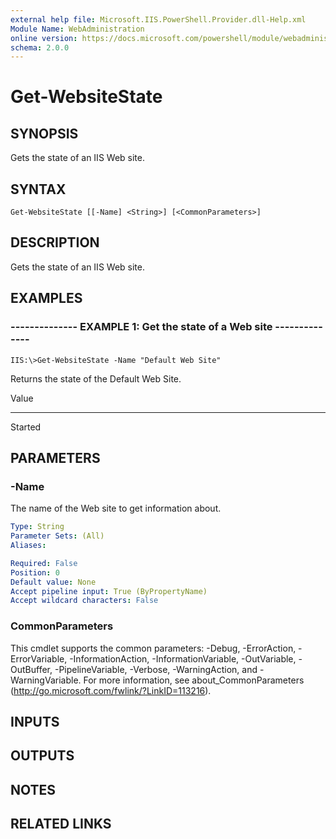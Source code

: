 ```yaml
---
external help file: Microsoft.IIS.PowerShell.Provider.dll-Help.xml
Module Name: WebAdministration
online version: https://docs.microsoft.com/powershell/module/webadministration/get-websitestate?view=windowsserver2012-ps&wt.mc_id=ps-gethelp
schema: 2.0.0
---
```


# Get-WebsiteState

## SYNOPSIS
Gets the state of an IIS Web site.

## SYNTAX

```
Get-WebsiteState [[-Name] <String>] [<CommonParameters>]
```

## DESCRIPTION
Gets the state of an IIS Web site.

## EXAMPLES

### -------------- EXAMPLE 1: Get the state of a Web site --------------
```
IIS:\>Get-WebsiteState -Name "Default Web Site"
```

Returns the state of the Default Web Site.

Value

-----

Started

## PARAMETERS

### -Name
The name of the Web site to get information about.

```yaml
Type: String
Parameter Sets: (All)
Aliases: 

Required: False
Position: 0
Default value: None
Accept pipeline input: True (ByPropertyName)
Accept wildcard characters: False
```

### CommonParameters
This cmdlet supports the common parameters: -Debug, -ErrorAction, -ErrorVariable, -InformationAction, -InformationVariable, -OutVariable, -OutBuffer, -PipelineVariable, -Verbose, -WarningAction, and -WarningVariable. For more information, see about_CommonParameters (http://go.microsoft.com/fwlink/?LinkID=113216).

## INPUTS

## OUTPUTS

## NOTES

## RELATED LINKS

